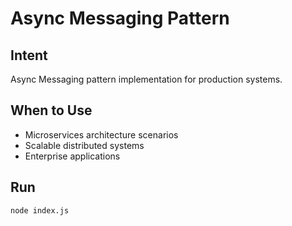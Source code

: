# Async Messaging Pattern

## Intent
Async Messaging pattern implementation for production systems.

## When to Use
- Microservices architecture scenarios
- Scalable distributed systems
- Enterprise applications

## Run
```bash
node index.js
```
